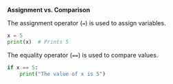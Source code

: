 **Assignment vs. Comparison**

The assignment operator (`=`) is used to assign variables.
```python
x = 5
print(x)  # Prints 5
```
The equality operator (`==`) is used to compare values.
```python
if x == 5:
    print("The value of x is 5")
```
